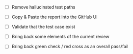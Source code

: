 - [ ] Remove hallucinated test paths

- [ ] Copy & Paste the report into the GitHub UI
- [ ] Validate that the test case exist
- [ ] Bring back some elements of the current review
- [ ] Bring back green check / red cross as an overall pass/fail
